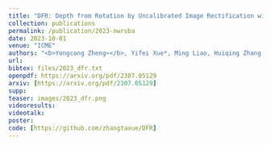```yaml
---
title: "DFR: Depth from Rotation by Uncalibrated Image Rectification with Latitudinal Motion Assumption"
collection: publications
permalink: /publication/2023-nwrsba
date: 2023-10-01
venue: "ICME"
authors: "<b>Yongcong Zheng∗</b>, Yifei Xue*, Ming Liao, Huiqing Zhang, Yizhen Lao†"
url: 
bibtex: files/2023_dfr.txt
openpdf: https://arxiv.org/pdf/2307.05129
arxiv: [https://arxiv.org/pdf/2307.05129]
supp: 
teaser: images/2023_dfr.png
videoresults: 
videotalk: 
poster: 
code: [https://github.com/zhangtaxue/DFR]
---
```

